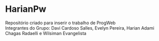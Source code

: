 # HarianPw
Repositório criado para inserir o trabalho de ProgWeb<br>
Integrantes do Grupo: Davi Cardoso Salles, Evelyn Pereira, Harian Adami Chagas Radaelli e Wilsiman Evangelista

